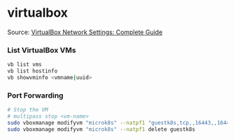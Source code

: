 # virtualbox

Source: [VirtualBox Network Settings: Complete Guide](https://www.nakivo.com/blog/virtualbox-network-setting-guide/)

### List VirtualBox VMs

```bash
vb list vms
vb list hostinfo
vb showvminfo <vmname|uuid> 
```

### Port Forwarding

```bash
# Stop the VM
# multipass stop <vm-name>
sudo vboxmanage modifyvm "microk8s" --natpf1 "guestk8s,tcp,,16443,,16443"
sudo vboxmanage modifyvm "microk8s" --natpf1 delete guestk8s
```
